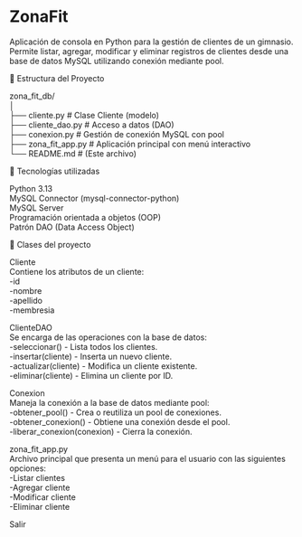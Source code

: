 # ZonaFit
Aplicación de consola en Python para la gestión de clientes de un gimnasio. Permite listar, agregar, modificar y eliminar registros de clientes desde una base de datos MySQL utilizando conexión mediante pool.

📁 Estructura del Proyecto  

zona_fit_db/  
│  
├── cliente.py           # Clase Cliente (modelo)  
├── cliente_dao.py       # Acceso a datos (DAO)  
├── conexion.py          # Gestión de conexión MySQL con pool  
├── zona_fit_app.py      # Aplicación principal con menú interactivo  
└── README.md            # (Este archivo)  


🔧 Tecnologías utilizadas  

Python 3.13  
MySQL Connector (mysql-connector-python)  
MySQL Server  
Programación orientada a objetos (OOP)  
Patrón DAO (Data Access Object)  

🧱 Clases del proyecto  

Cliente  
Contiene los atributos de un cliente:  
-id  
-nombre  
-apellido  
-membresia  

ClienteDAO  
Se encarga de las operaciones con la base de datos:  
-seleccionar() - Lista todos los clientes.  
-insertar(cliente) - Inserta un nuevo cliente.  
-actualizar(cliente) - Modifica un cliente existente.  
-eliminar(cliente) - Elimina un cliente por ID.  

Conexion  
Maneja la conexión a la base de datos mediante pool:  
-obtener_pool() - Crea o reutiliza un pool de conexiones.  
-obtener_conexion() - Obtiene una conexión desde el pool.  
-liberar_conexion(conexion) - Cierra la conexión.  

zona_fit_app.py  
Archivo principal que presenta un menú para el usuario con las siguientes opciones:  
-Listar clientes  
-Agregar cliente  
-Modificar cliente  
-Eliminar cliente  

Salir
